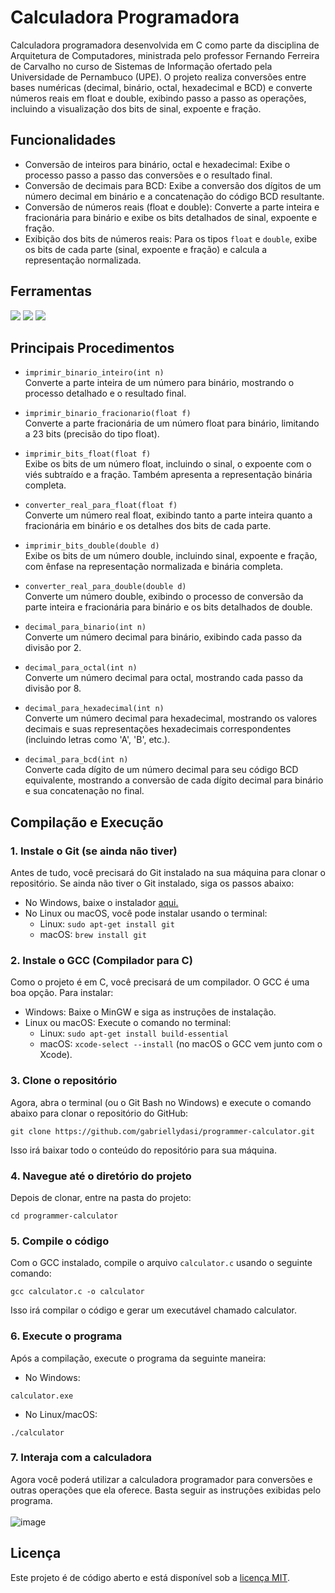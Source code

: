 # Calculadora Programadora
Calculadora programadora desenvolvida em C como parte da disciplina de Arquitetura de Computadores, ministrada pelo professor Fernando Ferreira de Carvalho no curso de Sistemas de Informação ofertado pela Universidade de Pernambuco (UPE). O projeto realiza conversões entre bases numéricas (decimal, binário, octal, hexadecimal e BCD) e converte números reais em float e double, exibindo passo a passo as operações, incluindo a visualização dos bits de sinal, expoente e fração. 

## Funcionalidades

* Conversão de inteiros para binário, octal e hexadecimal: Exibe o processo passo a passo das conversões e o resultado final.
* Conversão de decimais para BCD: Exibe a conversão dos dígitos de um número decimal em binário e a concatenação do código BCD resultante.
* Conversão de números reais (float e double): Converte a parte inteira e fracionária para binário e exibe os bits detalhados de sinal, expoente e fração.
* Exibição dos bits de números reais: Para os tipos `float` e `double`, exibe os bits de cada parte (sinal, expoente e fração) e calcula a representação normalizada.

## Ferramentas
<div align="left">
  <img src="https://img.shields.io/badge/GIT-E44C30?style=for-the-badge&logo=git&logoColor=5cc7e7&color=1b1b1b">
  <img src="https://img.shields.io/badge/Visual_Studio_Code-0078D4?style=for-the-badge&logo=visual%20studio%20code&logoColor=5cc7e7&color=1b1b1b">
  <img src="https://img.shields.io/badge/C-00599C?style=for-the-badge&logo=c&logoColor=5cc7e7&color=1b1b1b">
</div>


## Principais Procedimentos
* `imprimir_binario_inteiro(int n)`<br>
Converte a parte inteira de um número para binário, mostrando o processo detalhado e o resultado final.

* `imprimir_binario_fracionario(float f)`<br>
Converte a parte fracionária de um número float para binário, limitando a 23 bits (precisão do tipo float).

* `imprimir_bits_float(float f)`<br>
Exibe os bits de um número float, incluindo o sinal, o expoente com o viés subtraído e a fração. Também apresenta a representação binária completa.

* `converter_real_para_float(float f)`<br>
Converte um número real float, exibindo tanto a parte inteira quanto a fracionária em binário e os detalhes dos bits de cada parte.

* `imprimir_bits_double(double d)`<br>
Exibe os bits de um número double, incluindo sinal, expoente e fração, com ênfase na representação normalizada e binária completa.

* `converter_real_para_double(double d)`<br>
Converte um número double, exibindo o processo de conversão da parte inteira e fracionária para binário e os bits detalhados de double.

* `decimal_para_binario(int n)`<br>
Converte um número decimal para binário, exibindo cada passo da divisão por 2.

* `decimal_para_octal(int n)`<br>
Converte um número decimal para octal, mostrando cada passo da divisão por 8.

* `decimal_para_hexadecimal(int n)`<br>
Converte um número decimal para hexadecimal, mostrando os valores decimais e suas representações hexadecimais correspondentes (incluindo letras como 'A', 'B', etc.).

* `decimal_para_bcd(int n)`<br>
Converte cada dígito de um número decimal para seu código BCD equivalente, mostrando a conversão de cada dígito decimal para binário e sua concatenação no final.

## Compilação e Execução
### 1. Instale o Git (se ainda não tiver)
Antes de tudo, você precisará do Git instalado na sua máquina para clonar o repositório. Se ainda não tiver o Git instalado, siga os passos abaixo:

* No Windows, baixe o instalador <a href="https://git-scm.com/download/win">aqui.</a>
* No Linux ou macOS, você pode instalar usando o terminal:
  * Linux: `sudo apt-get install git`
  * macOS: `brew install git`

### 2. Instale o GCC (Compilador para C)
Como o projeto é em C, você precisará de um compilador. O GCC é uma boa opção. Para instalar:

* Windows: Baixe o MinGW e siga as instruções de instalação.
* Linux ou macOS: Execute o comando no terminal:
  * Linux: `sudo apt-get install build-essential`
  * macOS: `xcode-select --install` (no macOS o GCC vem junto com o Xcode).
  
### 3. Clone o repositório
Agora, abra o terminal (ou o Git Bash no Windows) e execute o comando abaixo para clonar o repositório do GitHub:
```
git clone https://github.com/gabriellydasi/programmer-calculator.git
```
Isso irá baixar todo o conteúdo do repositório para sua máquina.

### 4. Navegue até o diretório do projeto
Depois de clonar, entre na pasta do projeto:
```
cd programmer-calculator
```

### 5. Compile o código
Com o GCC instalado, compile o arquivo `calculator.c` usando o seguinte comando:
```
gcc calculator.c -o calculator
```
Isso irá compilar o código e gerar um executável chamado calculator.

### 6. Execute o programa
Após a compilação, execute o programa da seguinte maneira:

* No Windows:
```
calculator.exe
```

* No Linux/macOS:
```
./calculator
```

### 7. Interaja com a calculadora
Agora você poderá utilizar a calculadora programador para conversões e outras operações que ela oferece. Basta seguir as instruções exibidas pelo programa.<br><br>
![image](https://github.com/user-attachments/assets/c2511e43-71bd-44ad-ab0d-82efd573cba8)

## Licença
Este projeto é de código aberto e está disponível sob a <a href="https://github.com/gabriellydasi/programmer-calculator/blob/main/LICENSE">licença MIT</a>.

